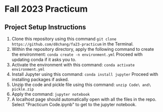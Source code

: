 # Fall 2023 Practicum

## Project Setup Instructions

1. Clone this repository using this command `git clone https://github.com/d8chang/fa23-practicum` in the Terminal.
2. Within the repository directory, apply the following command to create the environment: `conda create -n environment.yml` Proceed with updating conda if it asks you to.  
3. Activate the environment with this command: `conda activate environment.yml`
4. Install Jupyter using this command: `conda install jupyter` Proceed with installing packages if asked.
5. Unzip the code and pickle file using this command: `unzip Code\ and\ pickle.zip`
6. Apply the command: `jupyter notebook`
7. A localhost page should automatically open with all the files in the repo. Select "Practicum Code.ipynb" to get to the jupyter notebook.

